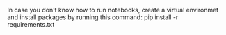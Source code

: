 In case you don't know how to run notebooks, create a virtual environmet and install packages by running this command:
pip install -r requirements.txt
